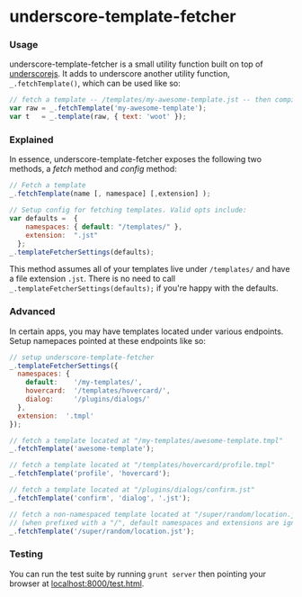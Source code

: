 # underscore-template-fetcher

### Usage
underscore-template-fetcher is a small utility function built on top of [underscorejs](http://underscorejs.org). It adds to underscore another utility function, `_.fetchTemplate()`, which can be used like so:

```javascript
// fetch a template -- /templates/my-awesome-template.jst -- then compile it
var raw = _.fetchTemplate('my-awesome-template');
var t   = _.template(raw, { text: 'woot' });
````

### Explained
In essence, underscore-template-fetcher exposes the following two methods, a _fetch_ method and _config_ method: 

```javascript
// Fetch a template
_.fetchTemplate(name [, namespace] [,extension] );

// Setup config for fetching templates. Valid opts include:
var defaults =  {
    namespaces: { default: "/templates/" },
    extension:  ".jst"  
  };
_.templateFetcherSettings(defaults);
````

This method assumes all of your templates live under `/templates/` and have a file extension `.jst`. There is no need to call `_.templateFetcherSettings(defaults);` if you're happy with the defaults.

### Advanced

In certain apps, you may have templates located under various endpoints. Setup namepaces pointed at these endpoints like so:

```javascript
// setup underscore-template-fetcher 
_.templateFetcherSettings({
  namespaces: {
    default:    '/my-templates/',
    hovercard:  '/templates/hovercard/',
    dialog:     '/plugins/dialogs/'
  },
  extension:  '.tmpl'
});

// fetch a template located at "/my-templates/awesome-template.tmpl"
_.fetchTemplate('awesome-template');

// fetch a template located at "/templates/hovercard/profile.tmpl"
_.fetchTemplate('profile', 'hovercard');

// fetch a template located at "/plugins/dialogs/confirm.jst"
_.fetchTemplate('confirm', 'dialog', '.jst');

// fetch a non-namespaced template located at "/super/random/location.jst"
// (when prefixed with a "/", default namespaces and extensions are ignored)
_.fetchTemplate('/super/random/location.jst');

```` 

### Testing

You can run the test suite by running `grunt server` then pointing your browser at [localhost:8000/test.html](http://localhost:8000/test.html).


